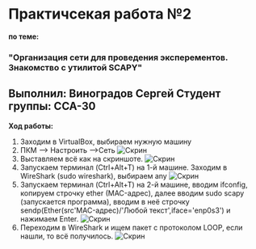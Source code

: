 # Практичсекая работа №2
**по теме:**
### "Организация сети для проведения эксперементов. Знакомство с утилитой SCAPY"


**Выполнил:** Виноградов Сергей
**Студент группы:** ССА-30
----


**Ход работы:**
1. Заходим в VirtualBox, выбираем нужную машину
 2. ПКМ --> Настроить -->Сеть
![Скрин](https://i.ibb.co/1QKdZJN/1.png)
 3. Выставляем всё как на скриншоте.
![Скрин](https://i.ibb.co/vj9ZQg1/2.png)
 4. Запускаем терминал (Ctrl+Alt+T) на 1-й машине. Заходим в WireShark (sudo wireshark), выбираем any
![Скрин](https://i.ibb.co/K01p8Q5/5.png)
 5. Запускаем терминал (Ctrl+Alt+T) на 2-й машине, вводим ifconfig, копируем строчку ether (MAC-адрес), далее вводим sudo scapy (запускается программа), вводим в неё строчку sendp(Ether(src'MAC-адрес)/'Любой текст',iface='enp0s3') и нажимаем Enter.
![Скрин](https://i.ibb.co/N1S2Jp3/3.png)
 6. Переходим в WireShark и ищем пакет с протоколом LOOP, если нашли, то всё получилось.
![Скрин](https://i.ibb.co/KwK40CK/4.png)

